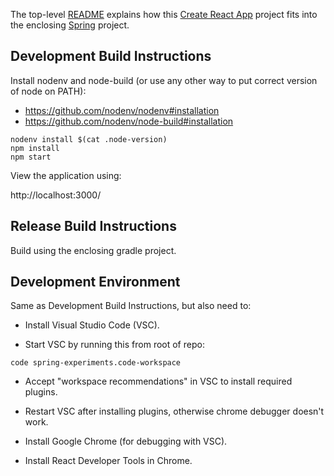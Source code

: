 The top-level [README](../../README.md) explains how this [Create React App](https://facebook.github.io/create-react-app/) project fits into the enclosing [Spring](https://spring.io/) project.

## Development Build Instructions
Install nodenv and node-build (or use any other way to put correct version of node on PATH):

* https://github.com/nodenv/nodenv#installation
* https://github.com/nodenv/node-build#installation

```
nodenv install $(cat .node-version)
npm install
npm start
```

View the application using:

http://localhost:3000/

## Release Build Instructions

Build using the enclosing gradle project.

## Development Environment

Same as Development Build Instructions, but also need to:

* Install Visual Studio Code (VSC).

* Start VSC by running this from root of repo:

```
code spring-experiments.code-workspace
```

* Accept "workspace recommendations" in VSC to install required plugins.

* Restart VSC after installing plugins, otherwise chrome debugger doesn't work.

* Install Google Chrome (for debugging with VSC).

* Install React Developer Tools in Chrome.
